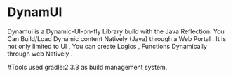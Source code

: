 # DynamUI
Dynamui is a Dynamic-UI-on-fly Library build with the Java Reflection. You Can Build/Load Dynamic content Natively (Java) through a Web Portal .
It is  not only limited to UI , You can create Logics , Functions Dynamically through web Natively .

#Tools used
gradle:2.3.3 as build management system.
